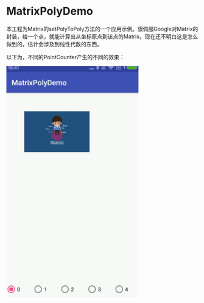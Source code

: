 # MatrixPolyDemo
本工程为Matrix的setPolyToPoly方法的一个应用示例。很佩服Google对Matrix的封装，给一个点，就能计算出从坐标原点到该点的Matrix。现在还不明白这是怎么做到的，估计会涉及到线性代数的东西。

以下为，不同的PointCounter产生的不同的效果：

![](https://github.com/yizhanzjz/ImageRepo/raw/master/MatrixPoly.gif)